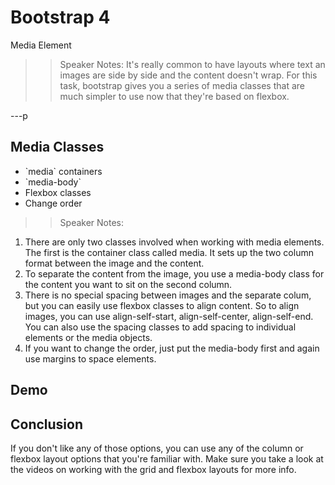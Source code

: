 <!-- .slide: data-state="title" -->
# Bootstrap 4
Media Element

> > Speaker Notes:
It's really common to have layouts where text an images are side by side and the content doesn't wrap. For this task, bootstrap gives you a series of media classes that are much simpler to use now that they're based on flexbox.

---p

<!-- .slide: data-state="hasicon" -->

## <i class="fa fa-list-alt"></i> Media Classes

<ul>
	<li class="fragment">`media` containers</li>
	<li class="fragment">`media-body`</li>
	<li class="fragment">Flexbox classes</li>
	<li class="fragment">Change order</li>
</ul>

> > Speaker Notes:
1. There are only two classes involved when working with media elements. The first is the container class called media. It sets up the two column format between the image and the content.
1. To separate the content from the image, you use a media-body class for the content you want to sit on the second column.
2. There is no special spacing between images and the separate colum, but you can easily use flexbox classes to align content. So to align images, you can use align-self-start, align-self-center, align-self-end. You can also use the spacing classes to add spacing to individual elements or the media objects.
3. If you want to change the order, just put the media-body first and again use margins to space elements.


## Demo

## Conclusion
If you don't like any of those options, you can use any of the column or flexbox layout options that you're familiar with. Make sure you take a look at the videos on working with the grid and flexbox layouts for more info.